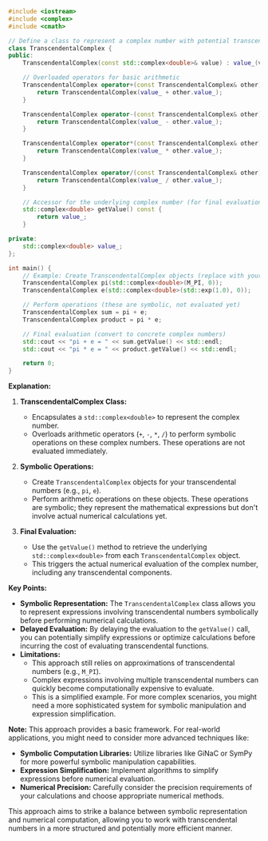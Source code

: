 ```c++
#include <iostream>
#include <complex>
#include <cmath>

// Define a class to represent a complex number with potential transcendental components
class TranscendentalComplex {
public:
    TranscendentalComplex(const std::complex<double>& value) : value_(value) {}

    // Overloaded operators for basic arithmetic
    TranscendentalComplex operator+(const TranscendentalComplex& other) const {
        return TranscendentalComplex(value_ + other.value_);
    }

    TranscendentalComplex operator-(const TranscendentalComplex& other) const {
        return TranscendentalComplex(value_ - other.value_);
    }

    TranscendentalComplex operator*(const TranscendentalComplex& other) const {
        return TranscendentalComplex(value_ * other.value_);
    }

    TranscendentalComplex operator/(const TranscendentalComplex& other) const {
        return TranscendentalComplex(value_ / other.value_);
    }

    // Accessor for the underlying complex number (for final evaluation)
    std::complex<double> getValue() const {
        return value_;
    }

private:
    std::complex<double> value_; 
};

int main() {
    // Example: Create TranscendentalComplex objects (replace with your actual transcendental numbers)
    TranscendentalComplex pi(std::complex<double>(M_PI, 0)); 
    TranscendentalComplex e(std::complex<double>(std::exp(1.0), 0)); 

    // Perform operations (these are symbolic, not evaluated yet)
    TranscendentalComplex sum = pi + e;
    TranscendentalComplex product = pi * e;

    // Final evaluation (convert to concrete complex numbers)
    std::cout << "pi + e = " << sum.getValue() << std::endl;
    std::cout << "pi * e = " << product.getValue() << std::endl;

    return 0;
}
```

**Explanation:**

1. **TranscendentalComplex Class:**
   - Encapsulates a `std::complex<double>` to represent the complex number.
   - Overloads arithmetic operators (`+`, `-`, `*`, `/`) to perform symbolic operations on these complex numbers. These operations are not evaluated immediately.

2. **Symbolic Operations:**
   - Create `TranscendentalComplex` objects for your transcendental numbers (e.g., `pi`, `e`).
   - Perform arithmetic operations on these objects. These operations are symbolic; they represent the mathematical expressions but don't involve actual numerical calculations yet.

3. **Final Evaluation:**
   - Use the `getValue()` method to retrieve the underlying `std::complex<double>` from each `TranscendentalComplex` object.
   - This triggers the actual numerical evaluation of the complex number, including any transcendental components.

**Key Points:**

- **Symbolic Representation:** The `TranscendentalComplex` class allows you to represent expressions involving transcendental numbers symbolically before performing numerical calculations.
- **Delayed Evaluation:** By delaying the evaluation to the `getValue()` call, you can potentially simplify expressions or optimize calculations before incurring the cost of evaluating transcendental functions.
- **Limitations:**
    - This approach still relies on approximations of transcendental numbers (e.g., `M_PI`).
    - Complex expressions involving multiple transcendental numbers can quickly become computationally expensive to evaluate.
    - This is a simplified example. For more complex scenarios, you might need a more sophisticated system for symbolic manipulation and expression simplification.

**Note:** This approach provides a basic framework. For real-world applications, you might need to consider more advanced techniques like:

- **Symbolic Computation Libraries:** Utilize libraries like GiNaC or SymPy for more powerful symbolic manipulation capabilities.
- **Expression Simplification:** Implement algorithms to simplify expressions before numerical evaluation.
- **Numerical Precision:** Carefully consider the precision requirements of your calculations and choose appropriate numerical methods.

This approach aims to strike a balance between symbolic representation and numerical computation, allowing you to work with transcendental numbers in a more structured and potentially more efficient manner.
